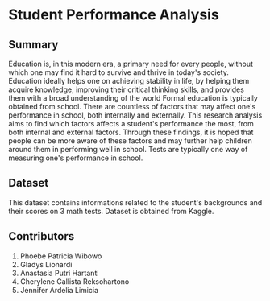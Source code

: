 # Student Performance Analysis

## Summary
Education is, in this modern era, a primary need for every people, without which one may find it hard to survive and thrive in today's society. Education ideally helps one on achieving stability in life, by helping them acquire knowledge, improving their critical thinking skills, and provides them with a broad understanding of the world Formal education is typically obtained from school. There are countless of factors that may affect one's performance in school, both internally and externally. This research analysis aims to find which factors affects a student's performance the most, from both internal and external factors. Through these findings, it is hoped that people can be more aware of these factors and may further help children around them in performing well in school. Tests are typically one way of measuring one's performance in school.

## Dataset
This dataset contains informations related to the student's backgrounds and their scores on 3 math tests.
Dataset is obtained from Kaggle.

## Contributors
1. Phoebe Patricia Wibowo
2. Gladys Lionardi
3. Anastasia Putri Hartanti
4. Cherylene Callista Reksohartono
5. Jennifer Ardelia Limicia



